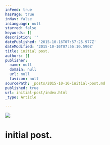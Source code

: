 ```yaml
---
inFeed: true
hasPage: true
inNav: false
inLanguage: null
starred: false
keywords: []
description: ''
datePublished: '2015-10-16T07:57:25.977Z'
dateModified: '2015-10-16T07:56:10.590Z'
title: initial post.
authors: []
publisher:
  name: null
  domain: null
  url: null
  favicon: null
sourcePath: _posts/2015-10-16-initial-post.md
published: true
url: initial-post/index.html
_type: Article

---
```

![](https://the-grid-user-content.s3-us-west-2.amazonaws.com/2fc83981-d0d4-4690-990f-015a760f0a8a.jpg)

# initial post.

#